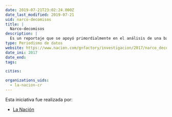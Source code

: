 ```yaml
---
date: 2019-07-21T23:02:24.000Z
date_last_modified: 2019-07-21
uid: narco-decomisos
title: |
  Narco-decomisos
description: |
  Es un reportaje que se apoyó primordialmente en el análisis de una base de datos de la Oficina de las Naciones Unidas contra la Droga y el Delito (UNODC).
type: Periodismo de datos
website: https://www.nacion.com/gnfactory/investigacion/2017/narco_decomisos/nota1.html?desktop=true
date_ini: 2017
date_end: 
tags:

cities: 

organizations_uids:
  - la-nacion-cr
---
```


Esta iniciativa fue realizada por:

- [La Nación](/organizaciones/la-nacion-cr)
